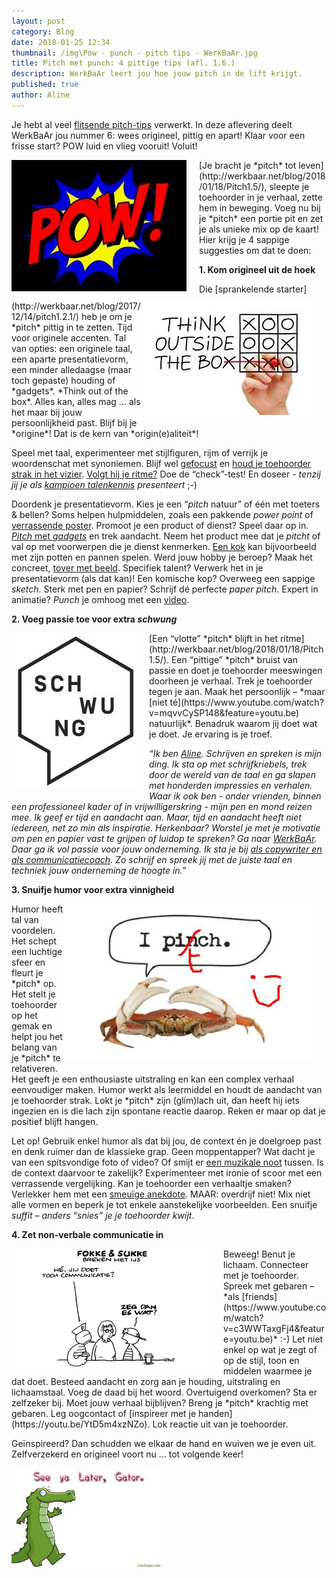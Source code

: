 ```yaml
---
layout: post
category: Blog
date: 2018-01-25 12:34
thumbnail: /img\Pow - punch - pitch tips - WerkBaAr.jpg
title: Pitch met punch: 4 pittige tips (afl. 1.6.)
description: WerkBaAr leert jou hoe jouw pitch in de lift krijgt.
published: true
author: Aline
---
```


Je hebt al veel [flitsende pitch-tips](http://werkbaar.net/blog/2017/12/01/pitch1.0/) verwerkt. In deze aflevering deelt WerkBaAr jou nummer 6: wees origineel, pittig en apart! Klaar voor een frisse start? POW luid en vlieg vooruit! Voluit!

<img alt="Pitch1.6." class="img-responsive" style="float: left;margin:0 20px 15px 0" src="/img\Pow - punch - pitch tips - WerkBaAr.jpg">
[Je bracht je *pitch* tot leven](http://werkbaar.net/blog/2018/01/18/Pitch1.5/), sleepte je toehoorder in je verhaal, zette hem in beweging. Voeg nu bij je *pitch* een portie pit en zet je als unieke mix op de kaart! Hier krijg je 4 sappige suggesties om dat te doen: 

**1. Kom origineel uit de hoek**

<img alt="Pitch1.6." class="img-responsive" style="float: right;margin:0 20px 15px 0" src="/img\Think outside the box - pitch tips - WerkBaAr.jpg">
Die [sprankelende starter](http://werkbaar.net/blog/2017/12/14/pitch1.2.1/) heb je om je *pitch* pittig in te zetten. Tijd voor originele accenten. Tal van opties: een originele taal, een aparte presentatievorm, een minder alledaagse (maar toch gepaste) houding of *gadgets*. *Think out of the box*. Alles kan, alles mag … als het maar bij jouw persoonlijkheid past. Blijf bij je *origine*! Dat is de kern van *origin(e)aliteit*! 

Speel met taal, experimenteer met stijlfiguren, rijm of verrijk je woordenschat met synoniemen. Blijf wel [gefocust](http://werkbaar.net/blog/2017/12/08/Pitch1.1/) en [houd je toehoorder strak in het vizier](http://werkbaar.net/blog/2018/01/05/pitch1.3/). [Volgt hij je ritme?](http://werkbaar.net/blog/2018/01/18/Pitch1.5/) Doe de “check”-test! En doseer - *tenzij jij je als [kampioen talenkennis](https://onzetaal.nl/nieuws-en-dossiers/dossiers/taalrecords/de-wereldkampioen-talenkennis) presenteert* ;-)

Doordenk je presentatievorm. Kies je een “*pitch* natuur” of één met toeters & bellen? Soms helpen hulpmiddelen, zoals een pakkende *power point* of [verrassende poster](http://www.radijsontwerp.nl/wp-content/uploads/2017/07/Poster-Essay_v3.2.pdf). Promoot je een product of dienst? Speel daar op in. [*Pitch* met *gadgets*](https://www.youtube.com/watch?v=LXA3ZBfs8EI&feature=youtu.be) en trek aandacht. Neem het product mee dat je *pitcht* of val op met voorwerpen die je dienst kenmerken. [Een kok](https://www.youtube.com/watch?v=CrvLfZIom7g&feature=youtu.be) kan bijvoorbeeld met zijn potten en pannen spelen. Werd jouw hobby je beroep? Maak het concreet, [tover met beeld](https://vimeo.com/196333438). Specifiek talent? Verwerk het in je presentatievorm (als dat kan)! Een komische kop? Overweeg een sappige *sketch*. Sterk met pen en papier? Schrijf dé perfecte *paper pitch*. Expert in animatie? *Punch* je omhoog met een [video](https://www.youtube.com/watch?v=qw5RHs5QNxA&feature=youtu.be).  

**2. Voeg passie toe voor extra *schwung***

<img alt="Pitch1.6." class="img-responsive" style="float: left;margin:0 20px 15px 0" src="/img\Schwung - pitch tips - WerkBaAr.jpg">
[Een “vlotte” *pitch* blijft in het ritme](http://werkbaar.net/blog/2018/01/18/Pitch1.5/). Een “pittige” *pitch* bruist van passie en doet je toehoorder meeswingen doorheen je verhaal. Trek je toehoorder tegen je aan. Maak het persoonlijk – *maar [niet té](https://www.youtube.com/watch?v=mqvvCySP148&feature=youtu.be) natuurlijk*. Benadruk waarom jij doet wat je doet. Je ervaring is je troef.

*“Ik ben [Aline](http://werkbaar.net/#gastvrouw). Schrijven en spreken is mijn ding. Ik sta op met schrijfkriebels, trek door de wereld van de taal en ga slapen met honderden impressies en verhalen. Waar ik ook ben - onder vrienden, binnen een professioneel kader of in vrijwilligerskring - mijn pen en mond reizen mee. Ik geef er tijd en aandacht aan. Maar, tijd en aandacht heeft niet iedereen, net zo min als inspiratie. Herkenbaar? Worstel je met je motivatie om pen en papier vast te grijpen of luidop te spreken? Ga naar [WerkBaAr](http://werkbaar.net/#welkom). Daar ga ik vol passie voor jouw onderneming. Ik sta je bij [als copywriter en als communicatiecoach](http://werkbaar.net/#kaart). Zo schrijf en spreek jij met de juiste taal en techniek jouw onderneming de hoogte in.”*

**3. Snuifje humor voor extra vinnigheid** 

<img alt="Pitch1.6." class="img-responsive" style="float: right;margin:0 20px 15px 0" src="/img\crab - I pinch (Second Life Marketplace.com) - Pitch tips - WerkBaAr.jpg">
Humor heeft tal van voordelen. Het schept een luchtige sfeer en fleurt je *pitch* op. Het stelt je toehoorder op het gemak en helpt jou het belang van je *pitch* te relativeren. Het geeft je een enthousiaste uitstraling en kan een complex verhaal eenvoudiger maken. Humor werkt als leermiddel en houdt de aandacht van je toehoorder strak. Lokt je *pitch* zijn (glim)lach uit, dan heeft hij iets ingezien en is die lach zijn spontane reactie daarop. Reken er maar op dat je positief blijft hangen. 

Let op! Gebruik enkel humor als dat bij jou, de context én je doelgroep past en denk ruimer dan de klassieke grap. Geen moppentapper? Wat dacht je van een spitsvondige foto of video? Of smijt er [een muzikale noot](https://youtu.be/Z-a6DAgTaTo) tussen. Is de context daarvoor te zakelijk? Experimenteer met ironie of scoor met een verrassende vergelijking. Kan je toehoorder een verhaaltje smaken? Verlekker hem met een [smeuïge anekdote](https://www.youtube.com/watch?v=mDgvMhcsMig&feature=youtu.be). MAAR: overdrijf niet! Mix niet alle vormen en beperk je tot enkele aanstekelijke voorbeelden. Een snuifje *suffit – anders “snies” je je toehoorder kwijt*. 

**4. Zet non-verbale communicatie in**

<img alt="Pitch1.6." class="img-responsive" style="float: left;margin:0 20px 15px 0" src="/img\communicatie - fokke en sukke -pitchtips WerkBaAr.jpg">
Beweeg! Benut je lichaam. Connecteer met je toehoorder. Spreek met gebaren – *als [friends](https://www.youtube.com/watch?v=c3WWTaxgFj4&feature=youtu.be)* :-) Let niet enkel op wat je zegt of op de stijl, toon en middelen waarmee je dat doet. Besteed aandacht en zorg aan je houding, uitstraling en lichaamstaal. Voeg de daad bij het woord. Overtuigend overkomen? Sta er zelfzeker bij. Moet jouw verhaal bijblijven? Breng je *pitch* krachtig met gebaren. Leg oogcontact of [inspireer met je handen](https://youtu.be/YtD5m4xzNZo). Lok reactie uit van je toehoorder.

Geïnspireerd? Dan schudden we elkaar de hand en wuiven we je even uit. Zelfverzekerd en origineel voort nu … tot volgende keer!

<img alt="Pitch1.6." class="img-responsive" style="float: middle;margin:0 20px 15px 0" src="/img\See you later alligator - gif - pitch tips - WerkBaAr.jpg">
<br><br>
